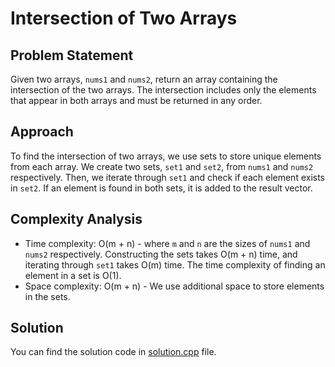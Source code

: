 # Intersection of Two Arrays

## Problem Statement
Given two arrays, `nums1` and `nums2`, return an array containing the intersection of the two arrays. The intersection includes only the elements that appear in both arrays and must be returned in any order.

## Approach
To find the intersection of two arrays, we use sets to store unique elements from each array. We create two sets, `set1` and `set2`, from `nums1` and `nums2` respectively. Then, we iterate through `set1` and check if each element exists in `set2`. If an element is found in both sets, it is added to the result vector.

## Complexity Analysis
- Time complexity: O(m + n) - where `m` and `n` are the sizes of `nums1` and `nums2` respectively. Constructing the sets takes O(m + n) time, and iterating through `set1` takes O(m) time. The time complexity of finding an element in a set is O(1).
- Space complexity: O(m + n) - We use additional space to store elements in the sets.

## Solution
You can find the solution code in [solution.cpp](solution.cpp) file.